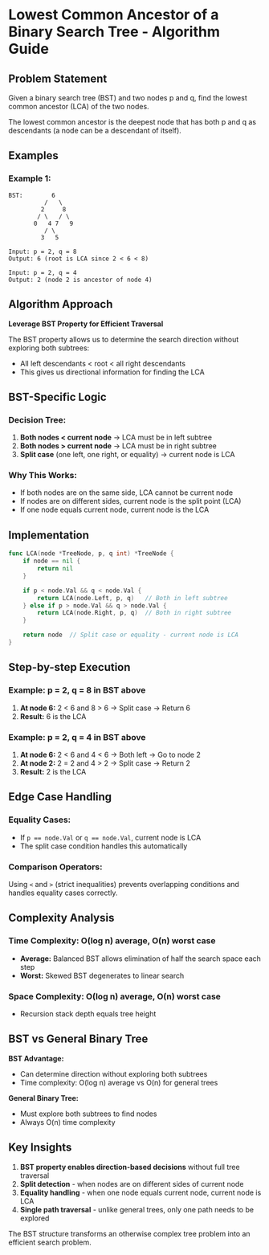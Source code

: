 # Lowest Common Ancestor of a Binary Search Tree - Algorithm Guide

## Problem Statement
Given a binary search tree (BST) and two nodes p and q, find the lowest common ancestor (LCA) of the two nodes.

The lowest common ancestor is the deepest node that has both p and q as descendants (a node can be a descendant of itself).

## Examples

### Example 1:
```
BST:        6
          /   \
         2     8
        / \   / \
       0   4 7   9
          / \
         3   5

Input: p = 2, q = 8
Output: 6 (root is LCA since 2 < 6 < 8)

Input: p = 2, q = 4  
Output: 2 (node 2 is ancestor of node 4)
```

## Algorithm Approach
**Leverage BST Property for Efficient Traversal**

The BST property allows us to determine the search direction without exploring both subtrees:
- All left descendants < root < all right descendants
- This gives us directional information for finding the LCA

## BST-Specific Logic

### Decision Tree:
1. **Both nodes < current node** → LCA must be in left subtree
2. **Both nodes > current node** → LCA must be in right subtree  
3. **Split case** (one left, one right, or equality) → current node is LCA

### Why This Works:
- If both nodes are on the same side, LCA cannot be current node
- If nodes are on different sides, current node is the split point (LCA)
- If one node equals current node, current node is the LCA

## Implementation

```go
func LCA(node *TreeNode, p, q int) *TreeNode {
    if node == nil {
        return nil
    }

    if p < node.Val && q < node.Val {
        return LCA(node.Left, p, q)   // Both in left subtree
    } else if p > node.Val && q > node.Val {
        return LCA(node.Right, p, q)  // Both in right subtree
    }

    return node  // Split case or equality - current node is LCA
}
```

## Step-by-step Execution

### Example: p = 2, q = 8 in BST above
1. **At node 6:** 2 < 6 and 8 > 6 → Split case → Return 6
2. **Result:** 6 is the LCA

### Example: p = 2, q = 4 in BST above  
1. **At node 6:** 2 < 6 and 4 < 6 → Both left → Go to node 2
2. **At node 2:** 2 = 2 and 4 > 2 → Split case → Return 2
3. **Result:** 2 is the LCA

## Edge Case Handling

### Equality Cases:
- If `p == node.Val` or `q == node.Val`, current node is LCA
- The split case condition handles this automatically

### Comparison Operators:
Using `<` and `>` (strict inequalities) prevents overlapping conditions and handles equality cases correctly.

## Complexity Analysis

### Time Complexity: O(log n) average, O(n) worst case
- **Average:** Balanced BST allows elimination of half the search space each step
- **Worst:** Skewed BST degenerates to linear search

### Space Complexity: O(log n) average, O(n) worst case
- Recursion stack depth equals tree height

## BST vs General Binary Tree

**BST Advantage:**
- Can determine direction without exploring both subtrees
- Time complexity: O(log n) average vs O(n) for general trees

**General Binary Tree:**
- Must explore both subtrees to find nodes
- Always O(n) time complexity

## Key Insights

1. **BST property enables direction-based decisions** without full tree traversal
2. **Split detection** - when nodes are on different sides of current node
3. **Equality handling** - when one node equals current node, current node is LCA
4. **Single path traversal** - unlike general trees, only one path needs to be explored

The BST structure transforms an otherwise complex tree problem into an efficient search problem.